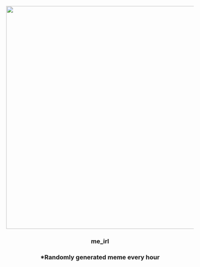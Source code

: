 <p align="center">
        <img src="https://i.redd.it/ec5l7z30suu91.jpg" width="600" height="600">
        </p>
        <h3 align="center">me_irl</h3>
        <h3 align="center">*Randomly generated meme every hour</h3>
    